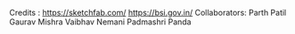 Credits :
https://sketchfab.com/
https://bsi.gov.in/
Collaborators:
Parth Patil
Gaurav Mishra
Vaibhav Nemani
Padmashri Panda
